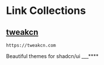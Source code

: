 # Link Collections

## [tweakcn](https://tweakcn.com/)
```link
https://tweakcn.com
```
Beautiful themes for shadcn/ui
___****

